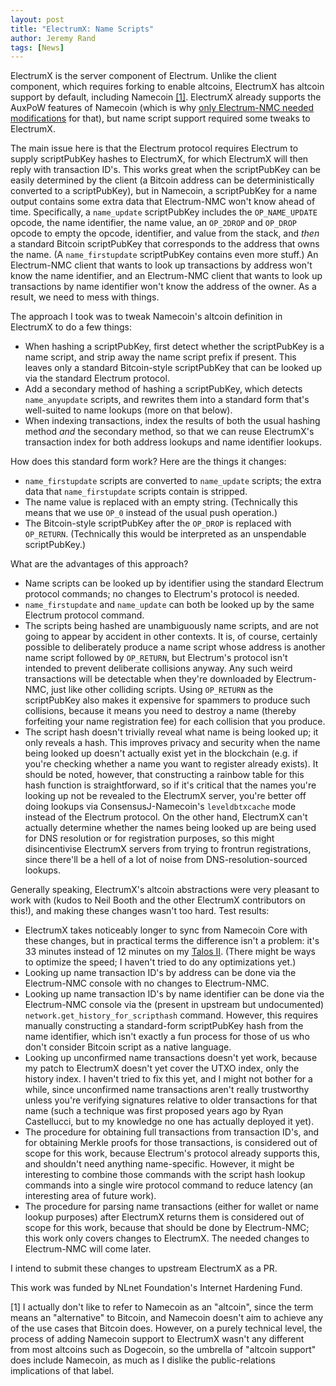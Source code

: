 ```yaml
---
layout: post
title: "ElectrumX: Name Scripts"
author: Jeremy Rand
tags: [News]
---
```


ElectrumX is the server component of Electrum.  Unlike the client component, which requires forking to enable altcoins, ElectrumX has altcoin support by default, including Namecoin <a href="#footnote1">[1]</a>.  ElectrumX already supports the AuxPoW features of Namecoin (which is why [only Electrum-NMC needed modifications]({{site.baseurl}}2018/07/09/electrum-nmc-auxpow-verification.html) for that), but name script support required some tweaks to ElectrumX.

The main issue here is that the Electrum protocol requires Electrum to supply scriptPubKey hashes to ElectrumX, for which ElectrumX will then reply with transaction ID's.  This works great when the scriptPubKey can be easily determined by the client (a Bitcoin address can be deterministically converted to a scriptPubKey), but in Namecoin, a scriptPubKey for a name output contains some extra data that Electrum-NMC won't know ahead of time.  Specifically, a `name_update` scriptPubKey includes the `OP_NAME_UPDATE` opcode, the name identifier, the name value, an `OP_2DROP` and `OP_DROP` opcode to empty the opcode, identifier, and value from the stack, and *then* a standard Bitcoin scriptPubKey that corresponds to the address that owns the name.  (A `name_firstupdate` scriptPubKey contains even more stuff.)  An Electrum-NMC client that wants to look up transactions by address won't know the name identifier, and an Electrum-NMC client that wants to look up transactions by name identifier won't know the address of the owner.  As a result, we need to mess with things.

The approach I took was to tweak Namecoin's altcoin definition in ElectrumX to do a few things:

* When hashing a scriptPubKey, first detect whether the scriptPubKey is a name script, and strip away the name script prefix if present.  This leaves only a standard Bitcoin-style scriptPubKey that can be looked up via the standard Electrum protocol.
* Add a secondary method of hashing a scriptPubKey, which detects `name_anyupdate` scripts, and rewrites them into a standard form that's well-suited to name lookups (more on that below).
* When indexing transactions, index the results of both the usual hashing method *and* the secondary method, so that we can reuse ElectrumX's transaction index for both address lookups and name identifier lookups.

How does this standard form work?  Here are the things it changes:

* `name_firstupdate` scripts are converted to `name_update` scripts; the extra data that `name_firstupdate` scripts contain is stripped.
* The name value is replaced with an empty string.  (Technically this means that we use `OP_0` instead of the usual push operation.)
* The Bitcoin-style scriptPubKey after the `OP_DROP` is replaced with `OP_RETURN`.  (Technically this would be interpreted as an unspendable scriptPubKey.)

What are the advantages of this approach?

* Name scripts can be looked up by identifier using the standard Electrum protocol commands; no changes to Electrum's protocol is needed.
* `name_firstupdate` and `name_update` can both be looked up by the same Electrum protocol command.
* The scripts being hashed are unambiguously name scripts, and are not going to appear by accident in other contexts.  It is, of course, certainly possible to deliberately produce a name script whose address is another name script followed by `OP_RETURN`, but Electrum's protocol isn't intended to prevent deliberate collisions anyway.  Any such weird transactions will be detectable when they're downloaded by Electrum-NMC, just like other colliding scripts.  Using `OP_RETURN` as the scriptPubKey also makes it expensive for spammers to produce such collisions, because it means you need to destroy a name (thereby forfeiting your name registration fee) for each collision that you produce.
* The script hash doesn't trivially reveal what name is being looked up; it only reveals a hash.  This improves privacy and security when the name being looked up doesn't actually exist yet in the blockchain (e.g. if you're checking whether a name you want to register already exists).  It should be noted, however, that constructing a rainbow table for this hash function is straightforward, so if it's critical that the names you're looking up not be revealed to the ElectrumX server, you're better off doing lookups via ConsensusJ-Namecoin's `leveldbtxcache` mode instead of the Electrum protocol.  On the other hand, ElectrumX can't actually determine whether the names being looked up are being used for DNS resolution or for registration purposes, so this might disincentivise ElectrumX servers from trying to frontrun registrations, since there'll be a hell of a lot of noise from DNS-resolution-sourced lookups.

Generally speaking, ElectrumX's altcoin abstractions were very pleasant to work with (kudos to Neil Booth and the other ElectrumX contributors on this!), and making these changes wasn't too hard.  Test results:

* ElectrumX takes noticeably longer to sync from Namecoin Core with these changes, but in practical terms the difference isn't a problem: it's 33 minutes instead of 12 minutes on my [Talos II](https://www.raptorcs.com/).  (There might be ways to optimize the speed; I haven't tried to do any optimizations yet.)
* Looking up name transaction ID's by address can be done via the Electrum-NMC console with no changes to Electrum-NMC.
* Looking up name transaction ID's by name identifier can be done via the Electrum-NMC console via the (present in upstream but undocumented) `network.get_history_for_scripthash` command.  However, this requires manually constructing a standard-form scriptPubKey hash from the name identifier, which isn't exactly a fun process for those of us who don't consider Bitcoin script as a native language.
* Looking up unconfirmed name transactions doesn't yet work, because my patch to ElectrumX doesn't yet cover the UTXO index, only the history index.  I haven't tried to fix this yet, and I might not bother for a while, since unconfirmed name transactions aren't really trustworthy unless you're verifying signatures relative to older transactions for that name (such a technique was first proposed years ago by Ryan Castellucci, but to my knowledge no one has actually deployed it yet).
* The procedure for obtaining full transactions from transaction ID's, and for obtaining Merkle proofs for those transactions, is considered out of scope for this work, because Electrum's protocol already supports this, and shouldn't need anything name-specific.  However, it might be interesting to combine those commands with the script hash lookup commands into a single wire protocol command to reduce latency (an interesting area of future work).
* The procedure for parsing name transactions (either for wallet or name lookup purposes) after ElectrumX returns them is considered out of scope for this work, because that should be done by Electrum-NMC; this work only covers changes to ElectrumX.  The needed changes to Electrum-NMC will come later.

I intend to submit these changes to upstream ElectrumX as a PR.

This work was funded by NLnet Foundation's Internet Hardening Fund.

<div id="footnote1">

[1] I actually don't like to refer to Namecoin as an "altcoin", since the term means an "alternative" to Bitcoin, and Namecoin doesn't aim to achieve any of the use cases that Bitcoin does.  However, on a purely technical level, the process of adding Namecoin support to ElectrumX wasn't any different from most altcoins such as Dogecoin, so the umbrella of "altcoin support" does include Namecoin, as much as I dislike the public-relations implications of that label.

</div>
